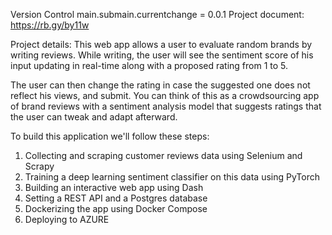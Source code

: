 Version Control main.submain.currentchange = 0.0.1
Project document: https://rb.gy/by11w

Project details:
This web app allows a user to evaluate random brands by writing reviews. While writing, the user will see the sentiment score of his input updating in 
real-time along with a proposed rating from 1 to 5.

The user can then change the rating in case the suggested one does not reflect his views, and submit.
You can think of this as a crowdsourcing app of brand reviews with a sentiment analysis model that suggests ratings that the user can tweak and adapt afterward.

To build this application we'll follow these steps:

1. Collecting and scraping customer reviews data using Selenium and Scrapy
2. Training a deep learning sentiment classifier on this data using PyTorch
3. Building an interactive web app using Dash
4. Setting a REST API and a Postgres database
5. Dockerizing the app using Docker Compose
6. Deploying to AZURE
